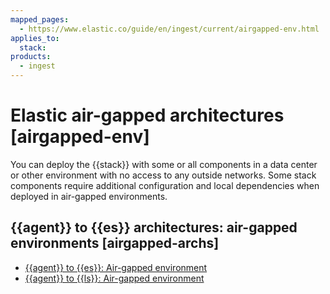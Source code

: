 ```yaml
---
mapped_pages:
  - https://www.elastic.co/guide/en/ingest/current/airgapped-env.html
applies_to:
  stack:
products:
  - ingest
---
```


# Elastic air-gapped architectures [airgapped-env]

You can deploy the {{stack}} with some or all components in a data center or other environment with no access to any outside networks. Some stack components require additional configuration and local dependencies when deployed in air-gapped environments.


## {{agent}} to {{es}} architectures: air-gapped environments [airgapped-archs] 

* [{{agent}} to {{es}}: Air-gapped environment](agent-es-airgapped.md)
* [{{agent}} to {{ls}}: Air-gapped environment](agent-ls-airgapped.md)



